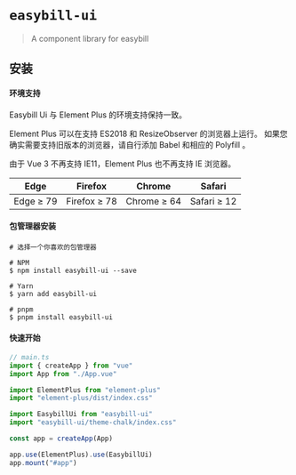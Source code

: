 # `easybill-ui`

> A component library for easybill

## 安装

#### 环境支持

Easybill Ui 与 Element Plus 的环境支持保持一致。

Element Plus 可以在支持 ES2018 和 ResizeObserver 的浏览器上运行。 如果您确实需要支持旧版本的浏览器，请自行添加 Babel 和相应的 Polyfill 。

由于 Vue 3 不再支持 IE11，Element Plus 也不再支持 IE 浏览器。

| Edge      | Firefox      | Chrome      | Safari      |
| --------- | ------------ | ----------- | ----------- |
| Edge ≥ 79 | Firefox ≥ 78 | Chrome ≥ 64 | Safari ≥ 12 |

#### 包管理器安装

```shell
# 选择一个你喜欢的包管理器

# NPM
$ npm install easybill-ui --save

# Yarn
$ yarn add easybill-ui

# pnpm
$ pnpm install easybill-ui
```

#### 快速开始

```typescript
// main.ts
import { createApp } from "vue"
import App from "./App.vue"

import ElementPlus from "element-plus"
import "element-plus/dist/index.css"

import EasybillUi from "easybill-ui"
import "easybill-ui/theme-chalk/index.css"

const app = createApp(App)

app.use(ElementPlus).use(EasybillUi)
app.mount("#app")
```
